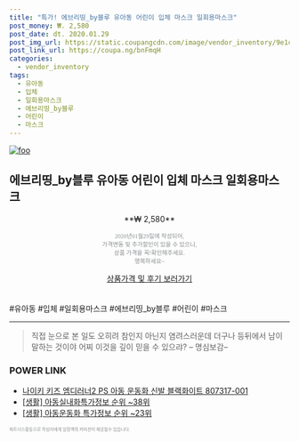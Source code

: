 ```yaml
--- 
title: "특가! 에브리띵_by블루 유아동 어린이 입체 마스크 일회용마스크" 
post_money: ₩. 2,580 
post_date: dt. 2020.01.29 
post_img_url: https://static.coupangcdn.com/image/vendor_inventory/9e1c/ba901261b5134207792741ecb11946117f62b4bbf13882185f947c50cd6a.jpg 
post_link_url: https://coupa.ng/bnFmqH 
categories: 
  - vendor_inventory 
tags: 
  - 유아동 
  - 입체 
  - 일회용마스크 
  - 에브리띵_by블루 
  - 어린이 
  - 마스크 
--- 
```

[![foo](https://static.coupangcdn.com/image/vendor_inventory/9e1c/ba901261b5134207792741ecb11946117f62b4bbf13882185f947c50cd6a.jpg)](https://coupa.ng/bnFmqH) 

## 에브리띵_by블루 유아동 어린이 입체 마스크 일회용마스크 
<p style="text-align: center;">**₩ 2,580**</p> 
<p style="text-align: center;"><span style="color: #898c8f; font-family: Georgia,Times,serif; font-size: 0.75em;">2020년01월29일에 작성되어, <br>가격변동 및 추가할인이 있을 수 있으니,<br> 상품 가격을 꼭!확인해주세요.<br>행복하세요~</span> 
</p>	 
<div markdown="0" style="text-align: center;"><a href="https://coupa.ng/bnFmqH" class="btn btn--success">상품가격 및 후기 보러가기</a></div> 
<br><br> 
  #유아동 #입체 #일회용마스크 #에브리띵_by블루 #어린이 #마스크 
<hr> 

> 직접 눈으로 본 일도 오히려 참인지 아닌지 염려스러운데 더구나 등뒤에서 남이 말하는 것이야 어찌 이것을 깊이 믿을 수 있으랴? – 명심보감–  


### POWER LINK

* <a href="https://blog.naver.com/fasyy4321/221790125831" target="_blank">나이키 키즈 엠디러너2 PS 아동 운동화 신발 블랙화이트 807317-001</a>
* <a href="https://blog.naver.com/fasyy4321/221772223983" target="_blank"> [생활] 아동실내화특가정보 순위 ~38위</a>
* <a href="https://blog.naver.com/sakai111/221778884471" target="_blank"> [생활] 아동운동화 특가정보 순위 ~23위</a>

<span style="color: #898c8f; font-family: Georgia,Times,serif; font-size: 0.55em;">파트너스활동으로 작성자에게 일정액의 커미션이 제공될수 있습니다.</span> 
